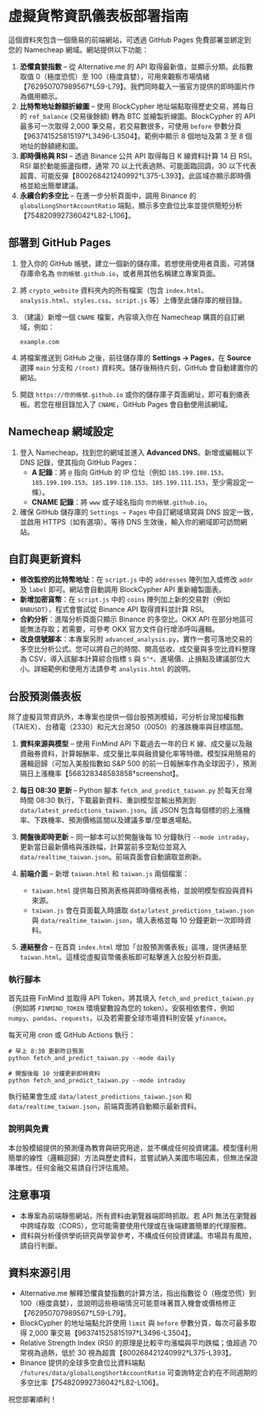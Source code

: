 # 虛擬貨幣資訊儀表板部署指南

這個資料夾包含一個簡易的前端網站，可透過 GitHub Pages 免費部署並綁定到您的 Namecheap 網域。網站提供以下功能：

1. **恐懼貪婪指數** – 從 Alternative.me 的 API 取得最新值，並顯示分類。此指數取值 0（極度恐慌）至 100（極度貪婪），可用來觀察市場情緒【762950707989567†L59-L79】。我們同時載入一張官方提供的即時圖片作為備用顯示。
2. **比特幣地址餘額折線圖** – 使用 BlockCypher 地址端點取得歷史交易，將每日的 `ref_balance` (交易後餘額) 轉為 BTC 並繪製折線圖。BlockCypher 的 API 最多可一次取得 2,000 筆交易，若交易數很多，可使用 `before` 參數分頁【963741525815197†L3496-L3504】。範例中顯示 8 個地址及第 3 至 8 個地址的餘額總和圖。
3. **即時價格與 RSI** – 透過 Binance 公共 API 取得每日 K 線資料計算 14 日 RSI。RSI 屬於動能振盪指標，通常 70 以上代表過熱、可能面臨回調，30 以下代表超賣、可能反彈【800268421240992†L375-L393】。此區域亦顯示即時價格並給出簡單建議。
4. **永續合約多空比** – 在進一步分析頁面中，調用 Binance 的 `globalLongShortAccountRatio` 端點，顯示多空倉位比率並提供簡短分析【754820992736042†L82-L106】。

## 部署到 GitHub Pages

1. 登入你的 GitHub 帳號，建立一個新的儲存庫。若想使用使用者頁面，可將儲存庫命名為 `你的帳號.github.io`，或者用其他名稱建立專案頁面。
2. 將 `crypto_website` 資料夾內的所有檔案（包含 `index.html`、`analysis.html`、`styles.css`、`script.js` 等）上傳至此儲存庫的根目錄。
3. （建議）新增一個 `CNAME` 檔案，內容填入你在 Namecheap 購買的自訂網域，例如：

   ```
   example.com
   ```

4. 將檔案推送到 GitHub 之後，前往儲存庫的 **Settings → Pages**，在 **Source** 選擇 `main` 分支和 `/(root)` 資料夾。儲存後稍待片刻，GitHub 會自動建置你的網站。

5. 開啟 `https://你的帳號.github.io` 或你的儲存庫子頁面網址，即可看到儀表板。若您在根目錄加入了 `CNAME`，GitHub Pages 會自動使用該網域。

## Namecheap 網域設定

1. 登入 Namecheap，找到您的網域並進入 **Advanced DNS**。新增或編輯以下 DNS 記錄，使其指向 GitHub Pages：
   * **A 記錄**：將 `@` 指向 GitHub 的 IP 位址（例如 `185.199.108.153`、`185.199.109.153`、`185.199.110.153`、`185.199.111.153`，至少需設定一條）。
   * **CNAME 記錄**：將 `www` 或子域名指向 `你的帳號.github.io`。
2. 確保 GitHub 儲存庫的 `Settings → Pages` 中自訂網域填寫與 DNS 設定一致，並啟用 HTTPS（如有選項）。等待 DNS 生效後，輸入你的網域即可訪問網站。

## 自訂與更新資料

* **修改監控的比特幣地址**：在 `script.js` 中的 `addresses` 陣列加入或修改 `addr` 及 `label` 即可。網站會自動調用 BlockCypher API 重新繪製圖表。
* **新增加密貨幣**：在 `script.js` 中的 `coins` 陣列加上新的交易對（例如 `BNBUSDT`），程式會嘗試從 Binance API 取得資料並計算 RSI。
* **合約分析**：進階分析頁面只顯示 Binance 的多空比。OKX API 在部分地區可能無法存取；若需要，可參考 OKX 官方文件自行增添呼叫邏輯。
* **改良信號腳本**：本專案另附 <code>advanced_analysis.py</code>，實作一套可落地交易的多空比分析公式。您可以將自己的時間、開高低收、成交量與多空比資料整理為 CSV，導入該腳本計算綜合指標 <code>S</code> 與 <code>S^*</code>、進場價、止損點及建議部位大小。詳細範例和使用方法請參考 <code>analysis.html</code> 的說明。

## 台股預測儀表板

除了虛擬貨幣資訊外，本專案也提供一個台股預測模組，可分析台灣加權指數（TAIEX）、台積電（2330）和元大台灣50（0050）的漲跌機率與目標區間。

1. **資料來源與模型** – 使用 FinMind API 下載過去一年的日 K 線、成交量以及融資融券資料，計算報酬率、成交量比率與融資變化率等特徵。模型採用簡易的邏輯迴歸（可加入美股指數如 S&P 500 的前一日報酬率作為全球因子），預測隔日上漲機率【568328348583858†screenshot】。

2. **每日 08:30 更新** – Python 腳本 `fetch_and_predict_taiwan.py` 於每天台灣時間 08:30 執行，下載最新資料、重訓模型並輸出預測到 `data/latest_predictions_taiwan.json`。該 JSON 包含每個標的的上漲機率、下跌機率、預測價格區間以及建議多單/空單進場點。

3. **開盤後即時更新** – 同一腳本可以於開盤後每 10 分鐘執行 `--mode intraday`，更新當日最新價格與漲跌幅，計算當前多空點位並寫入 `data/realtime_taiwan.json`。前端頁面會自動讀取並刷新。

4. **前端介面** – 新增 `taiwan.html` 和 `taiwan.js` 兩個檔案：
   * `taiwan.html` 提供每日預測表格與即時價格表格，並說明模型假設與資料來源。
   * `taiwan.js` 會在頁面載入時讀取 `data/latest_predictions_taiwan.json` 與 `data/realtime_taiwan.json`，填入表格並每 10 分鐘更新一次即時資料。

5. **連結整合** – 在首頁 `index.html` 增加「台股預測儀表板」區塊，提供連結至 `taiwan.html`。這樣從虛擬貨幣儀表板即可點擊進入台股分析頁面。

### 執行腳本

首先註冊 FinMind 並取得 API Token，將其填入 `fetch_and_predict_taiwan.py`（例如將 `FINMIND_TOKEN` 環境變數設為您的 token）。安裝相依套件，例如 `numpy`、`pandas`、`requests`，以及若需要全球市場資料則安裝 `yfinance`。

每天可用 cron 或 GitHub Actions 執行：

```
# 早上 8:30 更新昨日預測
python fetch_and_predict_taiwan.py --mode daily

# 開盤後每 10 分鐘更新即時資料
python fetch_and_predict_taiwan.py --mode intraday
```

執行結果會生成 `data/latest_predictions_taiwan.json` 和 `data/realtime_taiwan.json`，前端頁面將自動顯示最新資料。

### 說明與免責

本台股模組提供的預測僅為教育與研究用途，並不構成任何投資建議。模型僅利用簡單的線性（邏輯迴歸）方法與歷史資料，並嘗試納入美國市場因素，但無法保證準確性。任何金融交易請自行評估風險。

## 注意事項

* 本專案為前端靜態網站，所有資料由瀏覽器端即時抓取。若 API 無法在瀏覽器中跨域存取（CORS），您可能需要使用代理或在後端建置簡單的代理服務。
* 資料與分析僅供學術研究與學習參考，不構成任何投資建議。市場具有風險，請自行判斷。

## 資料來源引用

* Alternative.me 解釋恐懼貪婪指數的計算方法，指出指數從 0（極度恐慌）到 100（極度貪婪），並說明這些極端情況可能意味著買入機會或價格修正【762950707989567†L59-L79】。
* BlockCypher 的地址端點允許使用 `limit` 與 `before` 參數分頁，每次可最多取得 2,000 筆交易【963741525815197†L3496-L3504】。
* Relative Strength Index (RSI) 的原理是比較平均漲幅與平均跌幅；值超過 70 常視為過熱，低於 30 視為超賣【800268421240992†L375-L393】。
* Binance 提供的全球多空倉位比資料端點 `/futures/data/globalLongShortAccountRatio` 可查詢特定合約在不同週期的多空比率【754820992736042†L82-L106】。

祝您部署順利！
